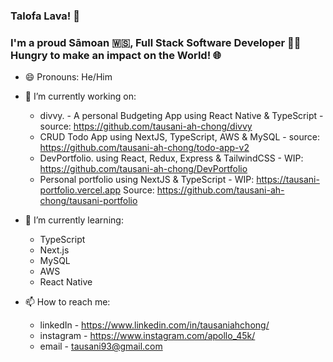 ### Talofa Lava! 👋

### I'm a proud Sāmoan 🇼🇸, Full Stack Software Developer 🧑‍💻 Hungry to make an impact on the World! 🌐

- 😄 Pronouns: He/Him

- 🔭 I’m currently working on: 

  - divvy. - A personal Budgeting App using React Native & TypeScript - source: https://github.com/tausani-ah-chong/divvy
  - CRUD Todo App using NextJS, TypeScript, AWS & MySQL -  source: https://github.com/tausani-ah-chong/todo-app-v2
  - DevPortfolio. using React, Redux, Express & TailwindCSS - WIP: https://github.com/tausani-ah-chong/DevPortfolio
  - Personal portfolio using NextJS & TypeScript - WIP: https://tausani-portfolio.vercel.app Source: https://github.com/tausani-ah-chong/tausani-portfolio

- 🌱 I’m currently learning: 

  - TypeScript
  - Next.js
  - MySQL
  - AWS
  - React Native

- 📫 How to reach me: 

  - linkedIn - https://www.linkedin.com/in/tausaniahchong/
  - instagram - https://www.instagram.com/apollo_45k/
  - email - tausani93@gmail.com


<!--

- 🌱 I’m currently learning ...
- 👯 I’m looking to collaborate on ...
- 🤔 I’m looking for help with ...
- 💬 Ask me about ...
- 📫 How to reach me: ...
- ⚡ Fun fact: ...

-->
